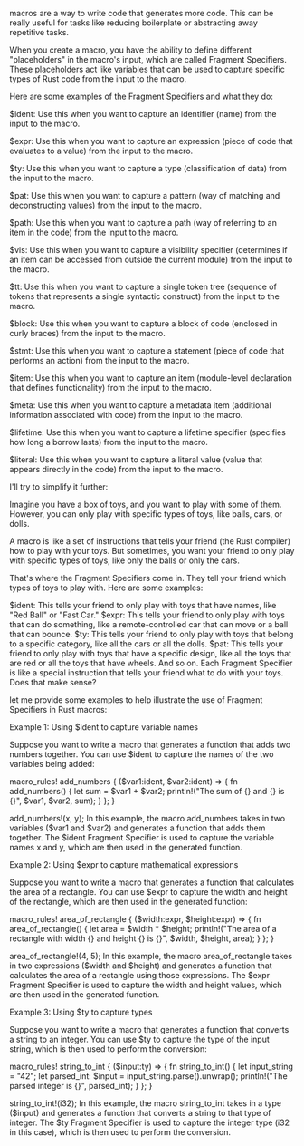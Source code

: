 macros are a way to write code that generates more code. This can be really useful for tasks like reducing boilerplate or abstracting away repetitive tasks.

When you create a macro, you have the ability to define different "placeholders" in the macro's input, which are called Fragment Specifiers. These placeholders act like variables that can be used to capture specific types of Rust code from the input to the macro.

Here are some examples of the Fragment Specifiers and what they do:


$ident: Use this when you want to capture an identifier (name) from the input to the macro.

$expr: Use this when you want to capture an expression (piece of code that evaluates to a value) from the input to the macro.

$ty: Use this when you want to capture a type (classification of data) from the input to the macro.

$pat: Use this when you want to capture a pattern (way of matching and deconstructing values) from the input to the macro.

$path: Use this when you want to capture a path (way of referring to an item in the code) from the input to the macro.

$vis: Use this when you want to capture a visibility specifier (determines if an item can be accessed from outside the current module) from the input to the macro.

$tt: Use this when you want to capture a single token tree (sequence of tokens that represents a single syntactic construct) from the input to the macro.

$block: Use this when you want to capture a block of code (enclosed in curly braces) from the input to the macro.

$stmt: Use this when you want to capture a statement (piece of code that performs an action) from the input to the macro.

$item: Use this when you want to capture an item (module-level declaration that defines functionality) from the input to the macro.

$meta: Use this when you want to capture a metadata item (additional information associated with code) from the input to the macro.

$lifetime: Use this when you want to capture a lifetime specifier (specifies how long a borrow lasts) from the input to the macro.

$literal: Use this when you want to capture a literal value (value that appears directly in the code) from the input to the macro.


I'll try to simplify it further:

 Imagine you have a box of toys, and you want to play with some of them. However, you can only play with specific types of toys, like balls, cars, or dolls.

A macro is like a set of instructions that tells your friend (the Rust compiler) how to play with your toys. But sometimes, you want your friend to only play with specific types of toys, like only the balls or only the cars.

That's where the Fragment Specifiers come in. They tell your friend which types of toys to play with. Here are some examples:

$ident: This tells your friend to only play with toys that have names, like "Red Ball" or "Fast Car."
$expr: This tells your friend to only play with toys that can do something, like a remote-controlled car that can move or a ball that can bounce.
$ty: This tells your friend to only play with toys that belong to a specific category, like all the cars or all the dolls.
$pat: This tells your friend to only play with toys that have a specific design, like all the toys that are red or all the toys that have wheels.
And so on. Each Fragment Specifier is like a special instruction that tells your friend what to do with your toys. Does that make sense?



let me provide some examples to help illustrate the use of Fragment Specifiers in Rust macros:

Example 1: Using $ident to capture variable names

Suppose you want to write a macro that generates a function that adds two numbers together. You can use $ident to capture the names of the two variables being added:


macro_rules! add_numbers {
    ($var1:ident, $var2:ident) => {
        fn add_numbers() {
            let sum = $var1 + $var2;
            println!("The sum of {} and {} is {}", $var1, $var2, sum);
        }
    };
}

add_numbers!(x, y);
In this example, the macro add_numbers takes in two variables ($var1 and $var2) and generates a function that adds them together. The $ident Fragment Specifier is used to capture the variable names x and y, which are then used in the generated function.

Example 2: Using $expr to capture mathematical expressions

Suppose you want to write a macro that generates a function that calculates the area of a rectangle. You can use $expr to capture the width and height of the rectangle, which are then used in the generated function:


macro_rules! area_of_rectangle {
    ($width:expr, $height:expr) => {
        fn area_of_rectangle() {
            let area = $width * $height;
            println!("The area of a rectangle with width {} and height {} is {}", $width, $height, area);
        }
    };
}

area_of_rectangle!(4, 5);
In this example, the macro area_of_rectangle takes in two expressions ($width and $height) and generates a function that calculates the area of a rectangle using those expressions. The $expr Fragment Specifier is used to capture the width and height values, which are then used in the generated function.

Example 3: Using $ty to capture types

Suppose you want to write a macro that generates a function that converts a string to an integer. You can use $ty to capture the type of the input string, which is then used to perform the conversion:


macro_rules! string_to_int {
    ($input:ty) => {
        fn string_to_int() {
            let input_string = "42";
            let parsed_int: $input = input_string.parse().unwrap();
            println!("The parsed integer is {}", parsed_int);
        }
    };
}

string_to_int!(i32);
In this example, the macro string_to_int takes in a type ($input) and generates a function that converts a string to that type of integer. The $ty Fragment Specifier is used to capture the integer type (i32 in this case), which is then used to perform the conversion.